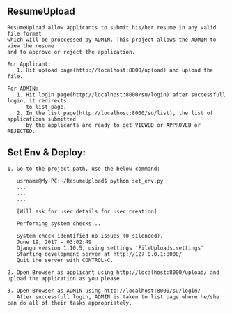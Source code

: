 ResumeUpload
------------

    ResumeUpload allow applicants to submit his/her resume in any valid file format
    which will be proccessed by ADMIN. This project allows the ADMIN to view the resume 
    and to approve or reject the application.

    For Applicant:
       1. Hit upload page(http://localhost:8000/upload) and upload the file.

    For ADMIN:
       1. Hit login page(http://localhost:8000/su/login) after successfull login, it redirects 
          to list page.
       2. In the list page(http://localhost:8000/su/list), the list of applications submitted 
          by the applicants are ready to get VIEWED or APPROVED or REJECTED.
 

Set Env & Deploy:
-----------------

    1. Go to the project path, use the below command:

       usrname@My-PC:~/ResumeUpload$ python set_env.py
       ...
       ...
       ...

       [Will ask for user details for user creation]

       Performing system checks...

       System check identified no issues (0 silenced).
       June 19, 2017 - 03:02:49
       Django version 1.10.5, using settings 'FileUploads.settings'
       Starting development server at http://127.0.0.1:8000/
       Quit the server with CONTROL-C.

    2. Open Browser as applicant using http://localhost:8000/upload/ and upload the application as you please.

    3. Open Browser as ADMIN using http://localhost:8000/su/login/
       After successfull login, ADMIN is taken to list page where he/she can do all of their tasks appropriately.






